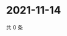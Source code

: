 # 2021-11-14

共 0 条

<!-- BEGIN WEIBO -->
<!-- 最后更新时间 Sun Nov 14 2021 19:11:15 GMT+0800 (China Standard Time) -->

<!-- END WEIBO -->
